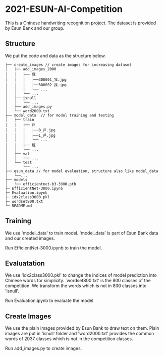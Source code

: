 # 2021-ESUN-AI-Competition
This is a Chinese handwriting recognition project. The dataset is provided by Esun Bank and our group.

## Structure
We put the code and data as the structure below.
```
├── create_images // create images for increasing dataset
│   ├── add_images_2000
│   │   ├── 我
│   │   │   ├──300001_我.jpg
│   │   │   ├──300002_我.jpg
│   │   │   └── ...
│   │   └── ...
│   ├── isnull
│   │   └── ...
│   ├── add_images.py
│   └── word2000.txt
├── model_data  // for model training and testing
│   ├── train
│   │   ├── 戶
│   │   │   ├──0_戶.jpg
│   │   │   ├──1_戶.jpg
│   │   │   └── ...
│   │   ├── 經
│   │   └── ...
│   ├── val
│   │   └── ...
│   └── test
│       └── ...
├── esun_data // for model evaluation, structure also like model_data
│   └──...
├── models
│   └── efficientnet-b3-3000.pth
├─ EfficientNet-3000.ipynb
├─ Evaluation.ipynb
├─ idx2class3000.pkl
├─ wordset800.txt
└─ README.md
```
## Training
We use 'model_data' to train model. 'model_data' is part of Esun Bank data and our created images.

Run EfficientNet-3000.ipynb to train the model.

## Evaluatation
We use 'idx2class3000.pkl' to change the indices of model prediction into Chinese words for simplicity. 'wordset800.txt' is the 800 classes of the competition. We transform the words which is not in 800 classes into 'isnull'.

Run Evaluation.ipynb to evaluate the model.

## Create Images
We use the plain images provided by Esun Bank to draw text on them. Plain images are put in 'isnull' folder and 'word2000.txt' provides the common words of 2037 classes which is not in the competition classes.

Run add_images.py to create images.
